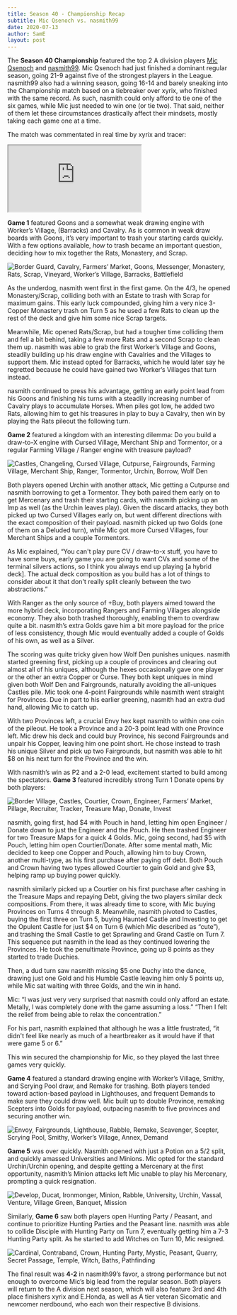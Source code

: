 ```yaml
---
title: Season 40 - Championship Recap
subtitle: Mic Qsenoch vs. nasmith99
date: 2020-07-13
author: SamE
layout: post
---
```

The **Season 40 Championship** featured the top 2 A division players [Mic Qsenoch](https://dominionleague.org/player_database?player=Mic%20Qsenoch) and [nasmith99](https://dominionleague.org/player_database?player=nasmith99). Mic Qsenoch had just finished a dominant regular season, going 21-9 against five of the strongest players in the League. nasmith99 also had a winning season, going 16-14 and barely sneaking into the Championship match based on a tiebreaker over xyrix, who finished with the same record. As such, nasmith could only afford to tie one of the six games, while Mic just needed to win one (or tie two). That said, neither of them let these circumstances drastically affect their mindsets, mostly taking each game one at a time.

The match was commentated in real time by xyrix and tracer:

<iframe src="https://www.youtube.com/embed/LzCQvDBgNMM"></iframe>

**Game 1** featured Goons and a somewhat weak drawing engine with Worker’s Village, (Barracks) and Cavalry. As is common in weak draw boards with Goons, it’s very important to trash your starting cards quickly. With a few options available, *how* to trash became an important question, deciding how to mix together the Rats, Monastery, and Scrap.

![Border Guard, Cavalry, Farmers’ Market, Goons, Messenger, Monastery, Rats, Scrap, Vineyard, Worker’s Village, Barracks, Battlefield](/img/uploads/kingdom1.png)

As the underdog, nasmith went first in the first game. On the 4/3, he opened Monastery/Scrap, colliding both with an Estate to trash with Scrap for maximum gains. This early luck compounded, giving him a very nice 3-Copper Monastery trash on Turn 5 as he used a few Rats to clean up the rest of the deck and give him some nice Scrap targets.

Meanwhile, Mic opened Rats/Scrap, but had a tougher time colliding them and fell a bit behind, taking a few more Rats and a second Scrap to clean them up. nasmith was able to grab the first Worker’s Village and Goons, steadily building up his draw engine with Cavalries and the Villages to support them. Mic instead opted for Barracks, which he would later say he regretted because he could have gained two Worker’s Villages that turn instead.

nasmith continued to press his advantage, getting an early point lead from his Goons and finishing his turns with a steadily increasing number of Cavalry plays to accumulate Horses. When piles got low, he added two Rats, allowing him to get his treasures in play to buy a Cavalry, then win by playing the Rats pileout the following turn.

**Game 2** featured a kingdom with an interesting dilemma: Do you build a draw-to-X engine with Cursed Village, Merchant Ship and Tormentor, or a regular Farming Village / Ranger engine with treasure payload?

![Castles, Changeling, Cursed Village, Cutpurse, Fairgrounds, Farming Village, Merchant Ship, Ranger, Tormentor, Urchin, Borrow, Wolf Den](/img/uploads/kingdom2.png)

Both players opened Urchin with another attack, Mic getting a Cutpurse and nasmith borrowing to get a Tormentor. They both paired them early on to get Mercenary and trash their starting cards, with nasmith picking up an Imp as well (as the Urchin leaves play). Given the discard attacks, they both picked up two Cursed Villages early on, but went different directions with the exact composition of their payload. nasmith picked up two Golds (one of them on a Deluded turn), while Mic got more Cursed Villages, four Merchant Ships and a couple Tormentors.

As Mic explained, “You can't play pure CV / draw-to-x stuff, you have to have some buys, early game you are going to want CVs and some of the terminal silvers actions, so I think you always end up playing \[a hybrid deck]. The actual deck composition as you build has a lot of things to consider about it that don't really split cleanly between the two abstractions.” 

With Ranger as the only source of +Buy, both players aimed toward the more hybrid deck, incorporating Rangers and Farming Villages alongside economy. They also both trashed thoroughly, enabling them to overdraw quite a bit. nasmith’s extra Golds gave him a bit more payload for the price of less consistency, though Mic would eventually added a couple of Golds of his own, as well as a Silver.

The scoring was quite tricky given how Wolf Den punishes uniques. nasmith started greening first, picking up a couple of provinces and clearing out almost all of his uniques, although the hexes occasionally gave one player or the other an extra Copper or Curse. They both kept uniques in mind given both Wolf Den and Fairgrounds, naturally avoiding the all-uniques Castles pile. Mic took one 4-point Fairgrounds while nasmith went straight for Provinces. Due in part to his earlier greening, nasmith had an extra dud hand, allowing Mic to catch up.

With two Provinces left, a crucial Envy hex kept nasmith to within one coin of the pileout. He took a Province and a 20-3 point lead with one Province left. Mic drew his deck and could buy Province, his second Fairgrounds and unpair his Copper, leaving him one point short. He chose instead to trash his unique Silver and pick up two Fairgrounds, but nasmith was able to hit $8 on his next turn for the Province and the win.

With nasmith’s win as P2 and a 2-0 lead, excitement started to build among the spectators. **Game 3** featured incredibly strong Turn 1 Donate opens by both players:

![Border Village, Castles, Courtier, Crown, Engineer, Farmers’ Market, Pillage, Recruiter, Tracker, Treasure Map, Donate, Invest](/img/uploads/kingdom3.png)

nasmith, going first, had $4 with Pouch in hand, letting him open Engineer / Donate down to just the Engineer and the Pouch. He then trashed Engineer for two Treasure Maps for a quick 4 Golds. Mic, going second, had $5 with Pouch, letting him open Courtier/Donate. After some mental math, Mic decided to keep one Copper and Pouch, allowing him to buy Crown, another multi-type, as his first purchase after paying off debt. Both Pouch and Crown having two types allowed Courtier to gain Gold and give $3, helping ramp up buying power quickly.

nasmith similarly picked up a Courtier on his first purchase after cashing in the Treasure Maps and repaying Debt, giving the two players similar deck compositions. From there, it was already time to score, with Mic buying Provinces on Turns 4 through 8. Meanwhile, nasmith pivoted to Castles, buying the first three on Turn 5, buying Haunted Castle and Investing to get the Opulent Castle for just $4 on Turn 6 (which Mic described as “cute”), and trashing the Small Castle to get Sprawling and Grand Castle on Turn 7. This sequence put nasmith in the lead as they continued lowering the Provinces. He took the penultimate Province, going up 8 points as they started to trade Duchies.

Then, a dud turn saw nasmith missing $5 one Duchy into the dance, drawing just one Gold and his Humble Castle leaving him only 5 points up, while Mic sat waiting with three Golds, and the win in hand. 

Mic: “I was just very very surprised that nasmith could only afford an estate. Metally, I was completely done with the game assuming a loss.” “Then I felt the relief from being able to relax the concentration.”

For his part, nasmith explained that although he was a little frustrated, “it didn't feel like nearly as much of a heartbreaker as it would have if that were game 5 or 6.” 

This win secured the championship for Mic, so they played the last three games very quickly.

**Game 4** featured a standard drawing engine with Worker’s Village, Smithy, and Scrying Pool draw, and Remake for trashing. Both players tended toward action-based payload in Lighthouses, and frequent Demands to make sure they could draw well. Mic built up to double Province, remaking Scepters into Golds for payload, outpacing nasmith to five provinces and securing another win.

![Envoy, Fairgrounds, Lighthouse, Rabble, Remake, Scavenger, Scepter, Scrying Pool, Smithy, Worker’s Village, Annex, Demand](/img/uploads/kingdom4.png)

**Game 5** was over quickly. Nasmith opened with just a Potion on a 5/2 split, and quickly amassed Universities and Minions. Mic opted for the standard Urchin/Urchin opening, and despite getting a Mercenary at the first opportunity, nasmith’s Minion attacks left Mic unable to play his Mercenary, prompting a quick resignation.

![Develop, Ducat, Ironmonger, Minion, Rabble, University, Urchin, Vassal, Venture, Village Green, Banquet, Mission](/img/uploads/kingdom5.png)

Similarly, **Game 6** saw both players open Hunting Party / Peasant, and continue to prioritize Hunting Parties and the Peasant line. nasmith was able to collide Disciple with Hunting Party on Turn 7, eventually getting him a 7-3 Hunting Party split. As he started to add Witches on Turn 10, Mic resigned.

![Cardinal, Contraband, Crown, Hunting Party, Mystic, Peasant, Quarry, Secret Passage, Temple, Witch, Baths, Pathfinding](/img/uploads/kingdom6.png)

The final result was **4-2** in nasmith99’s favor, a strong performance but not enough to overcome Mic’s big lead from the regular season. Both players will return to the A division next season, which will also feature 3rd and 4th place finishers xyrix and E.Honda, as well as A tier veteran Sicomatic and newcomer nerdbound, who each won their respective B divisions.
